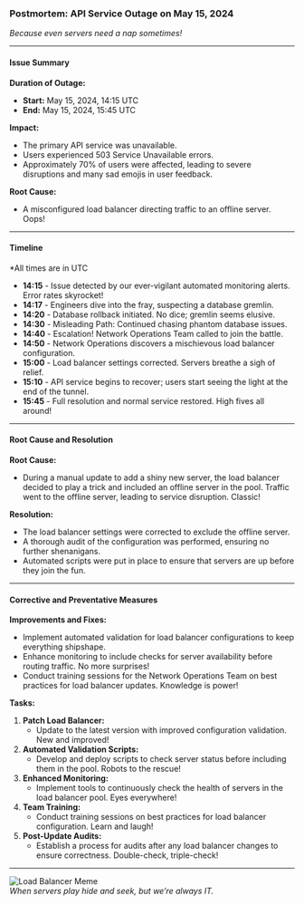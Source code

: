 ### Postmortem: API Service Outage on May 15, 2024 
*Because even servers need a nap sometimes!*

---

#### Issue Summary

**Duration of Outage:**
- **Start:** May 15, 2024, 14:15 UTC
- **End:** May 15, 2024, 15:45 UTC

**Impact:**
- The primary API service was unavailable.
- Users experienced 503 Service Unavailable errors.
- Approximately 70% of users were affected, leading to severe disruptions and many sad emojis in user feedback.

**Root Cause:**
- A misconfigured load balancer directing traffic to an offline server. Oops!

---

#### Timeline
*All times are in UTC
- **14:15** - Issue detected by our ever-vigilant automated monitoring alerts. Error rates skyrocket!
- **14:17** - Engineers dive into the fray, suspecting a database gremlin.
- **14:20** - Database rollback initiated. No dice; gremlin seems elusive.
- **14:30** - Misleading Path: Continued chasing phantom database issues.
- **14:40** - Escalation! Network Operations Team called to join the battle.
- **14:50** - Network Operations discovers a mischievous load balancer configuration.
- **15:00** - Load balancer settings corrected. Servers breathe a sigh of relief.
- **15:10** - API service begins to recover; users start seeing the light at the end of the tunnel.
- **15:45** - Full resolution and normal service restored. High fives all around!

---

#### Root Cause and Resolution

**Root Cause:**
- During a manual update to add a shiny new server, the load balancer decided to play a trick and included an offline server in the pool. Traffic went to the offline server, leading to service disruption. Classic!

**Resolution:**
- The load balancer settings were corrected to exclude the offline server.
- A thorough audit of the configuration was performed, ensuring no further shenanigans.
- Automated scripts were put in place to ensure that servers are up before they join the fun.

---

#### Corrective and Preventative Measures

**Improvements and Fixes:**
- Implement automated validation for load balancer configurations to keep everything shipshape.
- Enhance monitoring to include checks for server availability before routing traffic. No more surprises!
- Conduct training sessions for the Network Operations Team on best practices for load balancer updates. Knowledge is power!

**Tasks:**
1. **Patch Load Balancer:**
   - Update to the latest version with improved configuration validation. New and improved!
2. **Automated Validation Scripts:**
   - Develop and deploy scripts to check server status before including them in the pool. Robots to the rescue!
3. **Enhanced Monitoring:**
   - Implement tools to continuously check the health of servers in the load balancer pool. Eyes everywhere!
4. **Team Training:**
   - Conduct training sessions on best practices for load balancer configuration. Learn and laugh!
5. **Post-Update Audits:**
   - Establish a process for audits after any load balancer changes to ensure correctness. Double-check, triple-check!

---

![Load Balancer Meme](https://miro.medium.com/v2/resize:fit:1000/1*H3U0Gud5ztpVTmkuVTwPoA.jpeg)  
*When servers play hide and seek, but we’re always IT.*
